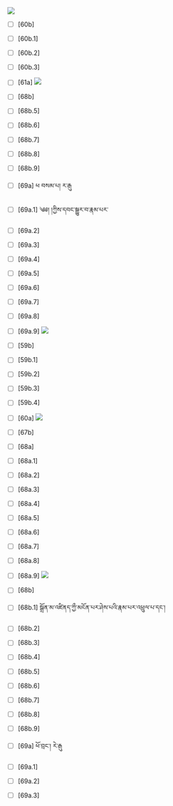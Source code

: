![](https://github.com/Esukhia/J018/blob/master/MRK35_SAMPLING/Ng/Ng014-0252.jpg)
- [ ] [60b]
- [ ] [60b.1]
- [ ] [60b.2]
- [ ] [60b.3]
- [ ] [61a]
![](https://github.com/Esukhia/J018/blob/master/MRK35_SAMPLING/Ng/Ng014-0260.jpg)
- [ ] [68b]
- [ ] [68b.5]
- [ ] [68b.6]
- [ ] [68b.7]
- [ ] [68b.8]
- [ ] [68b.9]
- [ ] [69a] ཕ བསམ་པ། ར་རྒུ
- [ ] [69a.1] ༄༅། །ཀྱིས་དབང་སྒྱུར་བ་རྣམ་པར་
- [ ] [69a.2]
- [ ] [69a.3]
- [ ] [69a.4]
- [ ] [69a.5]
- [ ] [69a.6]
- [ ] [69a.7]
- [ ] [69a.8]
- [ ] [69a.9]
![](https://github.com/Esukhia/J018/blob/master/MRK35_SAMPLING/Ng/Ng014-0261.jpg)
- [ ] [59b]
- [ ] [59b.1]
- [ ] [59b.2]
- [ ] [59b.3]
- [ ] [59b.4]
- [ ] [60a]
![](https://github.com/Esukhia/J018/blob/master/MRK35_SAMPLING/Ng/Ng014-0269.jpg)
- [ ] [67b]
- [ ] [68a]
- [ ] [68a.1]
- [ ] [68a.2]
- [ ] [68a.3]
- [ ] [68a.4]
- [ ] [68a.5]
- [ ] [68a.6]
- [ ] [68a.7]
- [ ] [68a.8]
- [ ] [68a.9]
![](https://github.com/Esukhia/J018/blob/master/MRK35_SAMPLING/Ng/Ng014-0270.jpg)
- [ ] [68b]
- [ ] [68b.1] སྒྲོན་མ་འཛིནད་ཀྱྀ་མངོན་པར་ཤེས་པའི་རྣམ་པར་འཕྲུལ་པ་དང་། 
- [ ] [68b.2]
- [ ] [68b.3]
- [ ] [68b.4]
- [ ] [68b.5]
- [ ] [68b.6]
- [ ] [68b.7]
- [ ] [68b.8]
- [ ] [68b.9]

- [ ] [69a] ཕོ་བྲང་། རེ་རྒུ
- [ ] [69a.1]
- [ ] [69a.2]
- [ ] [69a.3]
